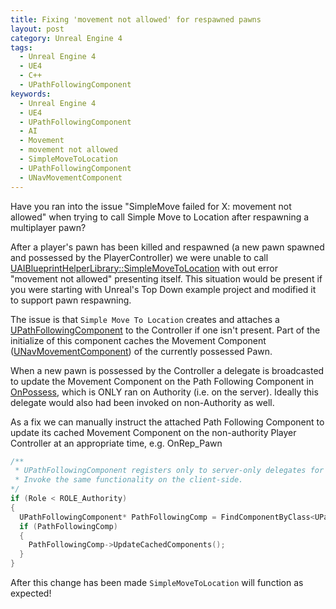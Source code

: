```yaml
---
title: Fixing 'movement not allowed' for respawned pawns
layout: post
category: Unreal Engine 4
tags:
  - Unreal Engine 4
  - UE4
  - C++
  - UPathFollowingComponent
keywords:
  - Unreal Engine 4
  - UE4
  - UPathFollowingComponent
  - AI
  - Movement
  - movement not allowed
  - SimpleMoveToLocation
  - UPathFollowingComponent
  - UNavMovementComponent
---
```


Have you ran into the issue "SimpleMove failed for X: movement not allowed" when trying to call
Simple Move to Location after respawning a multiplayer pawn?

After a player's pawn has been killed and respawned (a new pawn spawned and possessed by the PlayerController) we were unable to call [UAIBlueprintHelperLibrary::SimpleMoveToLocation](https://docs.unrealengine.com/en-US/API/Runtime/AIModule/Blueprint/UAIBlueprintHelperLibrary/SimpleMoveToLocation/index.html) with out error "movement not allowed" presenting itself. This situation would be present if you were starting with Unreal's Top Down example project and modified it to support pawn respawning.

The issue is that `Simple Move To Location` creates and attaches a [UPathFollowingComponent](https://docs.unrealengine.com/en-US/API/Runtime/AIModule/Navigation/UPathFollowingComponent/index.html) to the Controller if one isn't present. Part of the initialize of this component caches the Movement Component ([UNavMovementComponent](https://docs.unrealengine.com/en-US/API/Runtime/Engine/GameFramework/UNavMovementComponent/index.html)) of the currently possessed Pawn.

When a new pawn is possessed by the Controller a delegate is broadcasted to update the Movement Component on the Path Following Component in [OnPossess](https://docs.unrealengine.com/en-US/API/Runtime/Engine/GameFramework/APlayerController/OnPossess/index.html), which is ONLY ran on Authority (i.e. on the server). Ideally this delegate would also had been invoked on non-Authority as well.

As a fix we can manually instruct the attached Path Following Component to update its cached Movement Component on the non-authority Player Controller at an appropriate time, e.g. OnRep_Pawn

```cpp
/**
 * UPathFollowingComponent registers only to server-only delegates for detect pawn changes.
 * Invoke the same functionality on the client-side.
*/
if (Role < ROLE_Authority)
{
  UPathFollowingComponent* PathFollowingComp = FindComponentByClass<UPathFollowingComponent>();
  if (PathFollowingComp)
  {
    PathFollowingComp->UpdateCachedComponents();
  }
}
```

After this change has been made `SimpleMoveToLocation` will function as expected!
